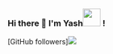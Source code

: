 ### Hi there 👋 I'm Yash<img src="https://raw.githubusercontent.com/TheDudeThatCode/TheDudeThatCode/master/Assets/Hi.gif" width=35 height=35> !
[GitHub followers]<img src="https://img.shields.io/github/followers/yashagarwal1999?style=social">
<!--
**yashagarwal1999/yashagarwal1999** is a ✨ _special_ ✨ repository because its `README.md` (this file) appears on your GitHub profile.


### Worked With
<img src="https://img.shields.io/badge/python-%233776AB.svg?&style=flat-square&logo=python&logoColor=white">

Here are some ideas to get you started:

- 🔭 I’m currently working on ...
- 🌱 I’m currently learning ...
- 👯 I’m looking to collaborate on ...
- 🤔 I’m looking for help with ...
- 💬 Ask me about ...
- 📫 How to reach me: ...
- 😄 Pronouns: ...
- ⚡ Fun fact: ...
-->
